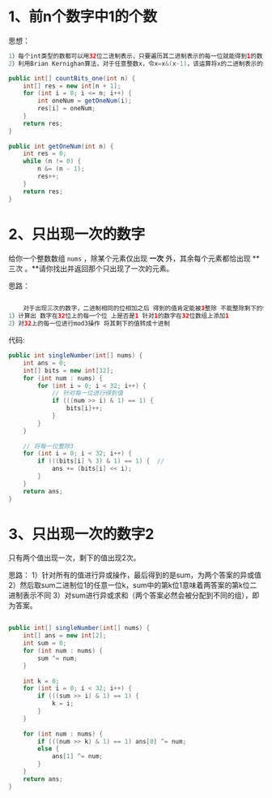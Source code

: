 # 1、前n个数字中1的个数

思想：
```java
1）每个int类型的数都可以用32位二进制表示，只要遍历其二进制表示的每一位就能得到1的数目
2）利用Brian Kernighan算法，对于任意整数x，令x=x&(x-1)，该运算将x的二进制表示的最后一位1变成0，然后对x重复操作，直到x变为0
```

```java
public int[] countBits_one(int n) {  
    int[] res = new int[n + 1];  
    for (int i = 0; i <= n; i++) {  
        int oneNum = getOneNum(i);  
        res[i] = oneNum;  
    }  
    return res;  
}  
  
public int getOneNum(int n) {  
    int res = 0;  
    while (n != 0) {  
        n &= (n - 1);  
        res++;  
    }  
    return res;  
}
```

# 2、只出现一次的数字

给你一个整数数组 `nums` ，除某个元素仅出现 **一次** 外，其余每个元素都恰出现 **三次 。**请你找出并返回那个只出现了一次的元素。

思路：
```java
  
	对于出现三次的数字，二进制相同的位相加之后 得到的值肯定能被3整除 不能整除剩下的值就是只出现一次的值  
1）计算出 数字在32位上的每一个位 上是否是1 针对1的数字在32位数组上添加1  
2）对32上的每一位进行mod3操作 将其剩下的值转成十进制
```

代码:

```java
public int singleNumber(int[] nums) {  
    int ans = 0;  
    int[] bits = new int[32];  
    for (int num : nums) {  
        for (int i = 0; i < 32; i++) {  
            // 针对每一位进行得到值  
            if (((num >> i) & 1) == 1) {  
                bits[i]++;  
            }  
        }  
    }  
  
    // 将每一位整除3  
    for (int i = 0; i < 32; i++) {  
        if (((bits[i] % 3) & 1) == 1) {  // 
            ans += (bits[i] << i);  
        }  
    }  
    return ans;  
}
```

# 3、只出现一次的数字2

只有两个值出现一次，剩下的值出现2次。

思路：
1）针对所有的值进行异或操作，最后得到的是sum，为两个答案的异或值
2）然后取sum二进制位1的任意一位k，sum中的第k位1意味着两答案的第k位二进制表示不同
3）对sum进行异或求和（两个答案必然会被分配到不同的组），即为答案。
```java

public int[] singleNumber(int[] nums) {  
    int[] ans = new int[2];  
    int sum = 0;  
    for (int num : nums) {  
        sum ^= num;  
    }  
  
    int k = 0;  
    for (int i = 0; i < 32; i++) {  
        if (((sum >> i) & 1) == 1) {  
            k = i;  
        }  
    }  
  
    for (int num : nums) {  
        if (((num >> k) & 1) == 1) ans[0] ^= num;  
        else {  
            ans[1] ^= num;  
        }  
    }  
    return ans;  
}
```